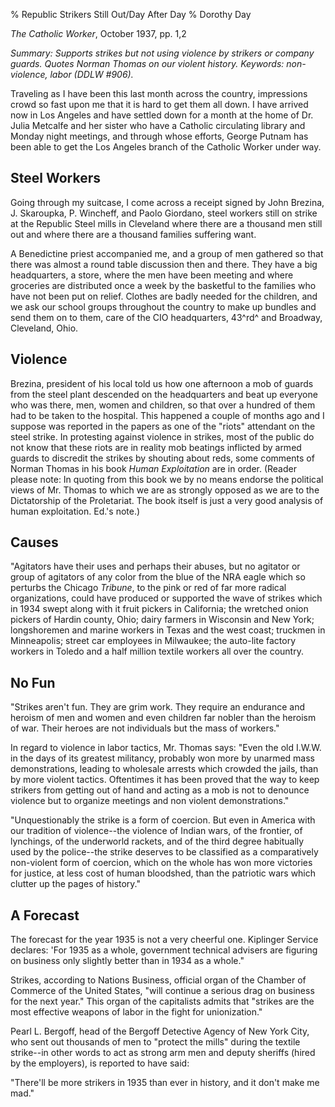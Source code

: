 % Republic Strikers Still Out/Day After Day
% Dorothy Day

*The Catholic Worker*, October 1937, pp. 1,2

*Summary: Supports strikes but not using violence by strikers or company
guards. Quotes Norman Thomas on our violent history. Keywords:
non-violence, labor (DDLW \#906).*

Traveling as I have been this last month across the country, impressions
crowd so fast upon me that it is hard to get them all down. I have
arrived now in Los Angeles and have settled down for a month at the home
of Dr. Julia Metcalfe and her sister who have a Catholic circulating
library and Monday night meetings, and through whose efforts, George
Putnam has been able to get the Los Angeles branch of the Catholic
Worker under way.

Steel Workers
-------------

Going through my suitcase, I come across a receipt signed by John
Brezina, J. Skaroupka, P. Wincheff, and Paolo Giordano, steel workers
still on strike at the Republic Steel mills in Cleveland where there are
a thousand men still out and where there are a thousand families
suffering want.

A Benedictine priest accompanied me, and a group of men gathered so that
there was almost a round table discussion then and there. They have a
big headquarters, a store, where the men have been meeting and where
groceries are distributed once a week by the basketful to the families
who have not been put on relief. Clothes are badly needed for the
children, and we ask our school groups throughout the country to make up
bundles and send them on to them, care of the CIO headquarters, 43^rd^
and Broadway, Cleveland, Ohio.

Violence
--------

Brezina, president of his local told us how one afternoon a mob of
guards from the steel plant descended on the headquarters and beat up
everyone who was there, men, women and children, so that over a hundred
of them had to be taken to the hospital. This happened a couple of
months ago and I suppose was reported in the papers as one of the
"riots" attendant on the steel strike. In protesting against violence in
strikes, most of the public do not know that these riots are in reality
mob beatings inflicted by armed guards to discredit the strikes by
shouting about reds, some comments of Norman Thomas in his book *Human
Exploitation* are in order. (Reader please note: In quoting from this
book we by no means endorse the political views of Mr. Thomas to which
we are as strongly opposed as we are to the Dictatorship of the
Proletariat. The book itself is just a very good analysis of human
exploitation. Ed.'s note.)

Causes
------

"Agitators have their uses and perhaps their abuses, but no agitator or
group of agitators of any color from the blue of the NRA eagle which so
perturbs the Chicago *Tribune*, to the pink or red of far more radical
organizations, could have produced or supported the wave of strikes
which in 1934 swept along with it fruit pickers in California; the
wretched onion pickers of Hardin county, Ohio; dairy farmers in
Wisconsin and New York; longshoremen and marine workers in Texas and the
west coast; truckmen in Minneapolis; street car employees in Milwaukee;
the auto-lite factory workers in Toledo and a half million textile
workers all over the country.

No Fun
------

"Strikes aren't fun. They are grim work. They require an endurance and
heroism of men and women and even children far nobler than the heroism
of war. Their heroes are not individuals but the mass of workers."

In regard to violence in labor tactics, Mr. Thomas says: "Even the old
I.W.W. in the days of its greatest militancy, probably won more by
unarmed mass demonstrations, leading to wholesale arrests which crowded
the jails, than by more violent tactics. Oftentimes it has been proved
that the way to keep strikers from getting out of hand and acting as a
mob is not to denounce violence but to organize meetings and non violent
demonstrations."

"Unquestionably the strike is a form of coercion. But even in America
with our tradition of violence--the violence of Indian wars, of the
frontier, of lynchings, of the underworld rackets, and of the third
degree habitually used by the police--the strike deserves to be
classified as a comparatively non-violent form of coercion, which on the
whole has won more victories for justice, at less cost of human
bloodshed, than the patriotic wars which clutter up the pages of
history."

A Forecast
----------

The forecast for the year 1935 is not a very cheerful one. Kiplinger
Service declares: 'For 1935 as a whole, government technical advisers
are figuring on business only slightly better than in 1934 as a whole."

Strikes, according to Nations Business, official organ of the Chamber of
Commerce of the United States, "will continue a serious drag on business
for the next year." This organ of the capitalists admits that "strikes
are the most effective weapons of labor in the fight for unionization."

Pearl L. Bergoff, head of the Bergoff Detective Agency of New York City,
who sent out thousands of men to "protect the mills" during the textile
strike--in other words to act as strong arm men and deputy sheriffs
(hired by the employers), is reported to have said:

"There'll be more strikers in 1935 than ever in history, and it don't
make me mad."
